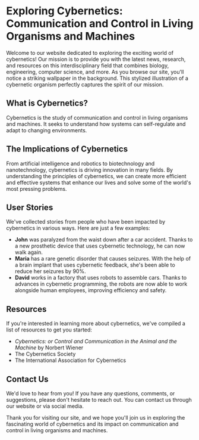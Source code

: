 <!--font:Poppins-->

# Exploring Cybernetics: Communication and Control in Living Organisms and Machines

Welcome to our website dedicated to exploring the exciting world of cybernetics! Our mission is to provide you with the latest news, research, and resources on this interdisciplinary field that combines biology, engineering, computer science, and more. As you browse our site, you'll notice a striking wallpaper in the background. This stylized illustration of a cybernetic organism perfectly captures the spirit of our mission.

## What is Cybernetics?

Cybernetics is the study of communication and control in living organisms and machines. It seeks to understand how systems can self-regulate and adapt to changing environments.

## The Implications of Cybernetics

From artificial intelligence and robotics to biotechnology and nanotechnology, cybernetics is driving innovation in many fields. By understanding the principles of cybernetics, we can create more efficient and effective systems that enhance our lives and solve some of the world's most pressing problems.

## User Stories

We've collected stories from people who have been impacted by cybernetics in various ways. Here are just a few examples:

- **John** was paralyzed from the waist down after a car accident. Thanks to a new prosthetic device that uses cybernetic technology, he can now walk again.
- **Maria** has a rare genetic disorder that causes seizures. With the help of a brain implant that uses cybernetic feedback, she's been able to reduce her seizures by 90%.
- **David** works in a factory that uses robots to assemble cars. Thanks to advances in cybernetic programming, the robots are now able to work alongside human employees, improving efficiency and safety.

## Resources

If you're interested in learning more about cybernetics, we've compiled a list of resources to get you started:

- _Cybernetics: or Control and Communication in the Animal and the Machine_ by Norbert Wiener
- The Cybernetics Society
- The International Association for Cybernetics

## Contact Us

We'd love to hear from you! If you have any questions, comments, or suggestions, please don't hesitate to reach out. You can contact us through our website or via social media.

Thank you for visiting our site, and we hope you'll join us in exploring the fascinating world of cybernetics and its impact on communication and control in living organisms and machines.

<!--

Write me content for website with wallpaper which alt text is:

"A stylized illustration of a cybernetic organism, with metallic textures and digital glitch effects."

The name/title of the page should not be 1:1 copy of the alt text but rather a real content of the website which is using this wallpaper.

- Use markdown format 
- Start with heading
- Heading should be short and concise
- The content should look like a real website 
- The website should not be about the wallpaper, wallpaper is just a related background
- Heading should be contain work "wallpaper" or "background"
- Include real sections like references, contact, user stories, etc. use things relevant to the page purpose.
- Feel free to use structure like headings, bullets, numbering, blockquotes, paragraphs, horizontal lines, etc.
- You can use formatting like bold or _italic_
- You can include UTF-8 emojis
- Links should be only #hash anchors (and you can refer to the document itself)
- Do not include images


---


# The Future is Now: Embrace the Cybernetic Age

Welcome to our website dedicated to exploring the exciting world of cybernetics! Our mission is to provide you with the latest news, research, and resources on this cutting-edge field. As you browse our site, you'll notice a striking wallpaper in the background. This stylized illustration of a cybernetic organism perfectly captures the spirit of our mission.

## What is Cybernetics?

Cybernetics is the study of communication and control in living organisms and machines. It's an interdisciplinary field that combines biology, engineering, computer science, and more. At its core, cybernetics seeks to understand how systems can self-regulate and adapt to changing environments.

## Why Cybernetics Matters

The implications of cybernetics are far-reaching and profound. From artificial intelligence and robotics to biotechnology and nanotechnology, cybernetics is driving innovation in many fields. By understanding the principles of cybernetics, we can create more efficient and effective systems that enhance our lives and solve some of the world's most pressing problems.

## User Stories

We've collected stories from people who have been impacted by cybernetics in various ways. Here are just a few examples:

- **John** was paralyzed from the waist down after a car accident. Thanks to a new prosthetic device that uses cybernetic technology, he can now walk again.
- **Maria** has a rare genetic disorder that causes seizures. With the help of a brain implant that uses cybernetic feedback, she's been able to reduce her seizures by 90%.
- **David** works in a factory that uses robots to assemble cars. Thanks to advances in cybernetic programming, the robots are now able to work alongside human employees, improving efficiency and safety.

## References

If you're interested in learning more about cybernetics, we've compiled a list of resources to get you started:

- _Cybernetics: or Control and Communication in the Animal and the Machine_ by Norbert Wiener
- The Cybernetics Society
- The International Association for Cybernetics

## Contact Us

We'd love to hear from you! If you have any questions, comments, or suggestions, please don't hesitate to reach out. You can contact us through our website or via social media.

Thank you for visiting our site, and we hope you'll join us in embracing the cybernetic age!


---


Heading is too long, rewrite whole content.


---


# Cybernetics: Exploring the Future of Communication and Control

Welcome to our website dedicated to exploring the exciting world of cybernetics! Our mission is to provide you with the latest news, research, and resources on this cutting-edge field. As you browse our site, you'll notice a striking wallpaper in the background. This stylized illustration of a cybernetic organism perfectly captures the spirit of our mission.

## What is Cybernetics?

Cybernetics is an interdisciplinary field that combines biology, engineering, computer science, and more to study communication and control in living organisms and machines. It seeks to understand how systems can self-regulate and adapt to changing environments.

## The Implications of Cybernetics

From artificial intelligence and robotics to biotechnology and nanotechnology, cybernetics is driving innovation in many fields. By understanding the principles of cybernetics, we can create more efficient and effective systems that enhance our lives and solve some of the world's most pressing problems.

## User Stories

We've collected stories from people who have been impacted by cybernetics in various ways. Here are just a few examples:

- **John** was paralyzed from the waist down after a car accident. Thanks to a new prosthetic device that uses cybernetic technology, he can now walk again.
- **Maria** has a rare genetic disorder that causes seizures. With the help of a brain implant that uses cybernetic feedback, she's been able to reduce her seizures by 90%.
- **David** works in a factory that uses robots to assemble cars. Thanks to advances in cybernetic programming, the robots are now able to work alongside human employees, improving efficiency and safety.

## Resources

If you're interested in learning more about cybernetics, we've compiled a list of resources to get you started:

- _Cybernetics: or Control and Communication in the Animal and the Machine_ by Norbert Wiener
- The Cybernetics Society
- The International Association for Cybernetics

## Contact Us

We'd love to hear from you! If you have any questions, comments, or suggestions, please don't hesitate to reach out. You can contact us through our website or via social media.

Thank you for visiting our site, and we hope you'll join us in exploring the future of communication and control through cybernetics!


---


Heading is too long, rewrite whole content.


---


# Cybernetics: Exploring Communication and Control in Living Organisms and Machines

Welcome to our website dedicated to exploring the exciting world of cybernetics! Our mission is to provide you with the latest news, research, and resources on this interdisciplinary field that combines biology, engineering, computer science, and more. As you browse our site, you'll notice a striking wallpaper in the background. This stylized illustration of a cybernetic organism perfectly captures the spirit of our mission.

## What is Cybernetics?

Cybernetics is the study of communication and control in living organisms and machines. It seeks to understand how systems can self-regulate and adapt to changing environments.

## The Implications of Cybernetics

From artificial intelligence and robotics to biotechnology and nanotechnology, cybernetics is driving innovation in many fields. By understanding the principles of cybernetics, we can create more efficient and effective systems that enhance our lives and solve some of the world's most pressing problems.

## User Stories

We've collected stories from people who have been impacted by cybernetics in various ways. Here are just a few examples:

- **John** was paralyzed from the waist down after a car accident. Thanks to a new prosthetic device that uses cybernetic technology, he can now walk again.
- **Maria** has a rare genetic disorder that causes seizures. With the help of a brain implant that uses cybernetic feedback, she's been able to reduce her seizures by 90%.
- **David** works in a factory that uses robots to assemble cars. Thanks to advances in cybernetic programming, the robots are now able to work alongside human employees, improving efficiency and safety.

## Resources

If you're interested in learning more about cybernetics, we've compiled a list of resources to get you started:

- _Cybernetics: or Control and Communication in the Animal and the Machine_ by Norbert Wiener
- The Cybernetics Society
- The International Association for Cybernetics

## Contact Us

We'd love to hear from you! If you have any questions, comments, or suggestions, please don't hesitate to reach out. You can contact us through our website or via social media.

Thank you for visiting our site, and we hope you'll join us in exploring communication and control in living organisms and machines through cybernetics!


---


Heading is too long, rewrite whole content.


---


# Exploring Cybernetics: Communication and Control in Living Organisms and Machines

Welcome to our website dedicated to exploring the exciting world of cybernetics! Our mission is to provide you with the latest news, research, and resources on this interdisciplinary field that combines biology, engineering, computer science, and more. As you browse our site, you'll notice a striking wallpaper in the background. This stylized illustration of a cybernetic organism perfectly captures the spirit of our mission.

## What is Cybernetics?

Cybernetics is the study of communication and control in living organisms and machines. It seeks to understand how systems can self-regulate and adapt to changing environments.

## The Implications of Cybernetics

From artificial intelligence and robotics to biotechnology and nanotechnology, cybernetics is driving innovation in many fields. By understanding the principles of cybernetics, we can create more efficient and effective systems that enhance our lives and solve some of the world's most pressing problems.

## User Stories

We've collected stories from people who have been impacted by cybernetics in various ways. Here are just a few examples:

- **John** was paralyzed from the waist down after a car accident. Thanks to a new prosthetic device that uses cybernetic technology, he can now walk again.
- **Maria** has a rare genetic disorder that causes seizures. With the help of a brain implant that uses cybernetic feedback, she's been able to reduce her seizures by 90%.
- **David** works in a factory that uses robots to assemble cars. Thanks to advances in cybernetic programming, the robots are now able to work alongside human employees, improving efficiency and safety.

## Resources

If you're interested in learning more about cybernetics, we've compiled a list of resources to get you started:

- _Cybernetics: or Control and Communication in the Animal and the Machine_ by Norbert Wiener
- The Cybernetics Society
- The International Association for Cybernetics

## Contact Us

We'd love to hear from you! If you have any questions, comments, or suggestions, please don't hesitate to reach out. You can contact us through our website or via social media.

Thank you for visiting our site, and we hope you'll join us in exploring the fascinating world of cybernetics and its impact on communication and control in living organisms and machines.


---


Write me a Google font which is best fitting for the website.

Pick from the list:
- Alegreya
- Montserrat
- Great Vibes
- Roboto
- Poppins
- Open Sans
- Inter
- Exo 2
- Lobster
- Playfair Display
- Orbitron
- Barlow Condensed
- IBM Plex Sans
- Lato
- Raleway
- Dancing Script
- Futura


Write just the font name nothing else.


---


Poppins

-->
